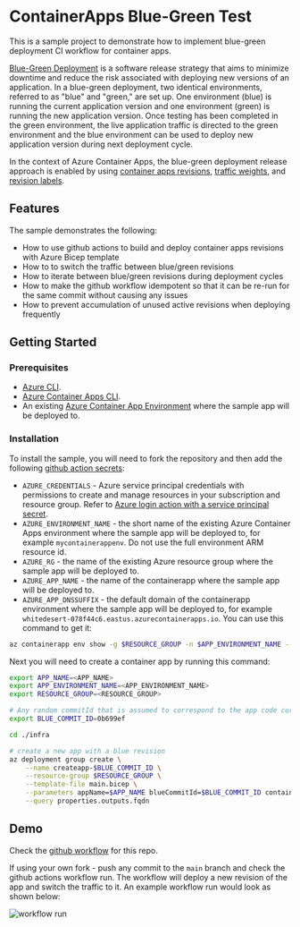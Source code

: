 # ContainerApps Blue-Green Test

This is a sample project to demonstrate how to implement blue-green deployment CI workflow for container apps.

[Blue-Green Deployment](https://learn.microsoft.com/en-us/azure/container-apps/blue-green-deployment?pivots=bicep) is a software release strategy that aims to minimize downtime and reduce the risk associated with deploying new versions of an application. In a blue-green deployment, two identical environments, referred to as "blue" and "green," are set up. One environment (blue) is running the current application version and one environment (green) is running the new application version. Once testing has been completed in the green environment, the live application traffic is directed to the green environment and the blue environment can be used to deploy new application version during next deployment cycle.

In the context of Azure Container Apps, the blue-green deployment release approach is enabled by using [container apps revisions](https://learn.microsoft.com/en-us/azure/container-apps/revisions), [traffic weights](https://learn.microsoft.com/en-us/azure/container-apps/traffic-splitting), and [revision labels](https://learn.microsoft.com/en-us/azure/container-apps/revisions#revision-labels).

## Features

The sample demonstrates the following:

* How to use github actions to build and deploy container apps revisions with Azure Bicep template
* How to to switch the traffic between blue/green revisions
* How to iterate between blue/green revisions during deployment cycles
* How to make the github workflow idempotent so that it can be re-run for the same commit without causing any issues
* How to prevent accumulation of unused active revisions when deploying frequently

## Getting Started

### Prerequisites

* [Azure CLI](https://docs.microsoft.com/en-us/cli/azure/install-azure-cli).
* [Azure Container Apps CLI](https://docs.microsoft.com/en-us/azure/container-apps/quickstart-cli).
* An existing [Azure Container App Environment](https://learn.microsoft.com/en-us/azure/container-apps/environment) where the sample app will be deployed to.

### Installation

To install the sample, you will need to fork the repository and then add the following [github action secrets](https://github.com/Azure/actions-workflow-samples/blob/master/assets/create-secrets-for-GitHub-workflows.md):

* `AZURE_CREDENTIALS` - Azure service principal credentials with permissions to create and manage resources in your subscription and resource group. Refer to [Azure login action with a service principal secret](https://learn.microsoft.com/en-us/azure/developer/github/connect-from-azure?tabs=azure-portal%2Cwindows#use-the-azure-login-action-with-a-service-principal-secret).
* `AZURE_ENVIRONMENT_NAME` - the short name of the existing Azure Container Apps environment where the sample app will be deployed to, for example `mycontainerappenv`. Do not use the full environment ARM resource id.
* `AZURE_RG` - the name of the existing Azure resource group where the sample app will be deployed to.
* `AZURE_APP_NAME` - the name of the containerapp where the sample app will be deployed to.
* `AZURE_APP_DNSSUFFIX` - the default domain of the containerapp environment where the sample app will be deployed to, for example `whitedesert-078f44c6.eastus.azurecontainerapps.io`. You can use this command to get it:

```bash
az containerapp env show -g $RESOURCE_GROUP -n $APP_ENVIRONMENT_NAME --query properties.defaultDomain
```

Next you will need to create a container app by running this command:

```bash
export APP_NAME=<APP_NAME>
export APP_ENVIRONMENT_NAME=<APP_ENVIRONMENT_NAME>
export RESOURCE_GROUP=<RESOURCE_GROUP>

# Any random commitId that is assumed to correspond to the app code currently in production
export BLUE_COMMIT_ID=0b699ef

cd ./infra

# create a new app with a blue revision
az deployment group create \
    --name createapp-$BLUE_COMMIT_ID \
    --resource-group $RESOURCE_GROUP \
    --template-file main.bicep \
    --parameters appName=$APP_NAME blueCommitId=$BLUE_COMMIT_ID containerAppsEnvironmentName=$APP_ENVIRONMENT_NAME \
    --query properties.outputs.fqdn
````

## Demo

Check the [github workflow](https://github.com/Azure-Samples/containerapps-blue-green/actions) for this repo.

If using your own fork - push any commit to the `main` branch and check the github actions workflow run. The workflow will deploy a new revision of the app and switch the traffic to it. An example workflow run would look as shown below:

![workflow run](./docs/example-workflow.png)
